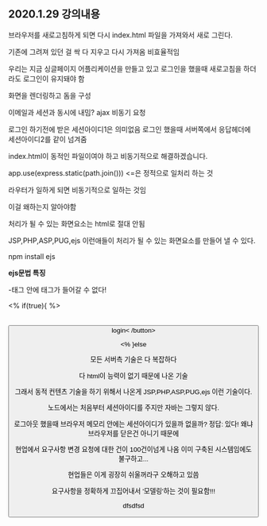 ## 2020.1.29 강의내용





브라우저를 새로고침하게 되면 다시 index.html 파일을 가져와서 새로 그린다.

기존에 그려져 있던 걸 싹 다 지우고 다시 가져옴 비효율적임

우리는 지금 싱글페이지 어플리케이션을 만들고 있고 로그인을 했을때 새로고침을 하더라도 로그인이 유지돼야 함

화면을 렌더링하고 돔을 구성



이메일과 세션과 동시에 내밈? ajax 비동기 요청



로그인 하기전에 받은 세션아이디1은 의미없음 로그인 했을때 서버쪽에서 응답헤더에 세션아이디2를 같이 넘겨줌 





index.html이 동적인 파일이여야 하고 비동기적으로 해결하겠습니다.

app.use(express.static(path.join())) <=은 정적으로 일처리 하는 것



라우터가 일하게 되면 비동기적으로 일하는 것임



이걸 왜하는지 알아야함



처리가 될 수 있는 화면요소는 html로 절대 안됨

JSP,PHP,ASP,PUG,ejs 이런애들이 처리가 될 수 있는 화면요소를 만들어 낼 수 있다.

npm install ejs



**ejs문법 특징**

-태그 안에 태그가 들어갈 수 없다!

<%   if(true){  %>

​		<button>login< /button>

<% }else   





모든 서버측 기술은 다 복잡하다

다 html이 능력이 없기 때문에 나온 기술

그래서 동적 컨텐츠 기술을 하기 위해서 나온게 JSP,PHP,ASP,PUG,ejs 이런 기술이다.



노드에서는 처음부터 세션아이디를 주지만 자바는 그렇지 않다.



로그아웃 했을때 브라우저 메모리 안에는 세션아이디가 있을까 없을까? 정답: 있다! 왜냐 브라우저를 닫은건 아니기 때문에





현업에서 요구사항 변경 요청에 대한 건이 100건이넘게 나옴 이미 구축된 시스템임에도 불구하고...

현업들은 이게 굉장히 쉬울꺼라구 오해하고 있씀



요구사항을 정확하게 끄집어내서 '모델링'하는 것이 필요함!!!

dfsdfsd